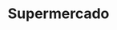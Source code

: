 ---
title: "Supermercado"
url: /ciudad-autonoma-de-buenos-aires/supermercado-avenida-la-plata/
shop: supermercado
---